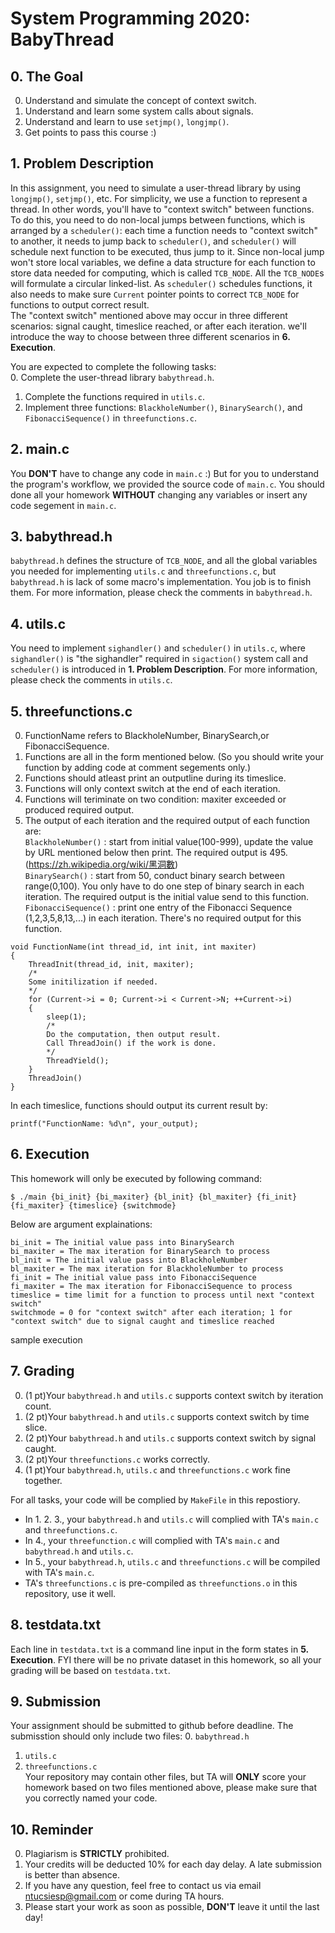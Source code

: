 # System Programming 2020: BabyThread
## 0. The Goal
0. Understand and simulate the concept of context switch.
1. Understand and learn some system calls about signals.
2. Understand and learn to use `setjmp()`, `longjmp()`.
3. Get points to pass this course :)

## 1. Problem Description
In this assignment, you need to simulate a user-thread library by using `longjmp()`, `setjmp()`, etc. For simplicity, we use a function to represent a thread. In other words, you'll have to "context switch" between functions. To do this, you need to do non-local jumps between functions, which is arranged by a `scheduler()`: each time a function needs to "context switch" to another, it needs to jump back to `scheduler()`, and `scheduler()` will schedule next function to be executed, thus jump to it. Since non-local jump won't store local variables, we define a data structure for each function to store data needed for computing, which is called `TCB_NODE`. All the `TCB_NODE`s will formulate a circular linked-list. As `scheduler()` schedules functions, it also needs to make sure `Current` pointer points to correct `TCB_NODE` for functions to output correct result.  
The "context switch" mentioned above may occur in three different scenarios: signal caught, timeslice reached, or after each iteration. we'll introduce the way to choose between three different scenarios in **6. Execution**. 
  
You are expected to complete the following tasks:  
0. Complete the user-thread library `babythread.h`.
1. Complete the functions required in `utils.c`.
2. Implement three functions: `BlackholeNumber()`, `BinarySearch()`, and `FibonacciSequence()` in `threefunctions.c`.

## 2. main.c
You **DON'T** have to change any code in `main.c` :) But for you to understand the program's workflow, we provided the source code of `main.c`. You should done all your homework **WITHOUT** changing any variables or insert any code segement in `main.c`.

## 3. babythread.h
`babythread.h` defines the structure of `TCB_NODE`, and all the global variables you needed for implementing `utils.c` and `threefunctions.c`, but `babythread.h` is lack of some macro's implementation. You job is to finish them. For more information, please check the comments in `babythread.h`.
## 4. utils.c
You need to implement `sighandler()` and `scheduler()` in `utils.c`, where `sighandler()` is "the sighandler" required in `sigaction()` system call and `scheduler()` is introduced in **1. Problem Description**. For more information, please check the comments in `utils.c`.

## 5. threefunctions.c
0. FunctionName refers to BlackholeNumber, BinarySearch,or FibonacciSequence.
1. Functions are all in the form mentioned below. (So you should write your function by adding code at comment segements only.)
2. Functions should atleast print an outputline during its timeslice.
3. Functions will only context switch at the end of each iteration.
4. Functions will teriminate on two condition: maxiter exceeded or produced required output.  
5. The output of each iteration and the required output of each function are:  
`BlackholeNumber()` : start from initial value(100-999), update the value by URL mentioned below then print. The required output is 495.  
                      (https://zh.wikipedia.org/wiki/黑洞數)  
`BinarySearch()` : start from 50, conduct binary search between range(0,100). You only have to do one step of binary search in each iteration. The required output is the initial value send to this function.  
`FibonacciSequence()` : print one entry of the Fibonacci Sequence (1,2,3,5,8,13,...) in each iteration. There's no required output for this function.  
```
void FunctionName(int thread_id, int init, int maxiter)
{
	ThreadInit(thread_id, init, maxiter);
	/*
	Some initilization if needed.
	*/
	for (Current->i = 0; Current->i < Current->N; ++Current->i)
	{
		sleep(1);
		/*
		Do the computation, then output result.
		Call ThreadJoin() if the work is done.
		*/	
		ThreadYield();
	}
	ThreadJoin()
}

```
In each timeslice, functions should output its current result by:
```
printf("FunctionName: %d\n", your_output);
```

## 6. Execution
This homework will only be executed by following command:
```
$ ./main {bi_init} {bi_maxiter} {bl_init} {bl_maxiter} {fi_init} {fi_maxiter} {timeslice} {switchmode}
```
Below are argument explainations:
```
bi_init = The initial value pass into BinarySearch
bi_maxiter = The max iteration for BinarySearch to process
bl_init = The initial value pass into BlackholeNumber
bl_maxiter = The max iteration for BlackholeNumber to process
fi_init = The initial value pass into FibonacciSequence
fi_maxiter = The max iteration for FibonacciSequence to process
timeslice = time limit for a function to process until next "context switch"
switchmode = 0 for "context switch" after each iteration; 1 for "context switch" due to signal caught and timeslice reached
```
sample execution

## 7. Grading
0. (1 pt)Your `babythread.h` and `utils.c` supports context switch by iteration count.
1. (2 pt)Your `babythread.h` and `utils.c` supports context switch by time slice.
2. (2 pt)Your `babythread.h` and `utils.c` supports context switch by signal caught.
3. (2 pt)Your `threefunctions.c` works correctly.
4. (1 pt)Your `babythread.h`, `utils.c` and `threefunctions.c` work fine together.  

For all tasks, your code will be complied by `MakeFile` in this repostiory.  
- In 1. 2. 3., your `babythread.h` and `utils.c` will complied with TA's `main.c` and `threefunctions.c`.
- In 4., your `threefunction.c` will complied with TA's `main.c` and `babythread.h` and `utils.c`.
- In 5., your `babythread.h`, `utils.c` and `threefunctions.c` will be compiled with TA's `main.c`.
- TA's `threefunctions.c` is pre-compiled as `threefunctions.o` in this repository, use it well.

## 8. testdata.txt
Each line in `testdata.txt` is a command line input in the form states in **5. Execution**.
FYI there will be no private dataset in this homework, so all your grading will be based on `testdata.txt`.

## 9. Submission
Your assignment should be submitted to github before deadline. The submisstion should only include two files:
0. `babythread.h`
1. `utils.c`
2. `threefunctions.c`  
Your repository may contain other files, but TA will **ONLY** score your homework based on two files mentioned above, please make sure that you correctly named your code.

## 10. Reminder
0. Plagiarism is **STRICTLY** prohibited.
1. Your credits will be deducted 10% for each day delay. A late submission is better than absence.
2. If you have any question, feel free to contact us via email ntucsiesp@gmail.com or come during TA hours.
3. Please start your work as soon as possible, **DON'T** leave it until the last day!






